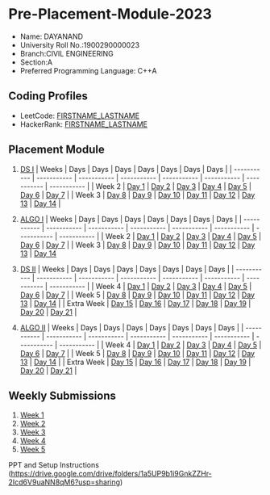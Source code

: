 # Pre-Placement-Module-2023

- Name: DAYANAND
- University Roll No.:1900290000023
- Branch:CIVIL ENGINEERING
- Section:A
- Preferred Programming Language: C++A

## Coding Profiles
- LeetCode: [FIRSTNAME_LASTNAME](https://leetcode.com/YourLeetCodeUserName/)
- HackerRank: [FIRSTNAME_LASTNAME](https://www.hackerrank.com/HackerRankUserName)

## Placement Module
1. [DS I](https://github.com/dayanand31/Pre-Placement-Module-2023/tree/main/DS%20I)
    | Weeks | Days | Days | Days | Days | Days | Days | Days |
    | ----------- | ----------- | ----------- | ----------- | ----------- | ----------- | ----------- | ----------- | 
    | Week 2 | [Day 1](https://github.com/dayanand31/Pre-Placement-Module-2023/tree/main/DS%20I/Day%201) | [Day 2](https://github.com/dayanand31/Pre-Placement-Module-2023/tree/main/DS%20I/Day%202) | [Day 3](https://github.com/dayanand31/Pre-Placement-Module-2023/tree/main/DS%20I/Day%203) | [Day 4](https://github.com/dayanand31/Pre-Placement-Module-2023/tree/main/DS%20I/Day%204) | [Day 5](https://github.com/dayanand31/Pre-Placement-Module-2023/tree/main/DS%20I/Day%205) | [Day 6](https://github.com/dayanand31/Pre-Placement-Module-2023/tree/main/DS%20I/Day%206) | [Day 7](https://github.com/dayanand31/Pre-Placement-Module-2023/tree/main/DS%20I/Day%207) |
    | Week 3 | [Day 8](https://github.com/dayanand31/Pre-Placement-Module-2023/tree/main/DS%20I/Day%208) | [Day 9](https://github.com/dayanand31/Pre-Placement-Module-2023/tree/main/DS%20I/Day%209) | [Day 10](https://github.com/dayanand31/Pre-Placement-Module-2023/tree/main/DS%20I/Day%2010) | [Day 11](https://github.com/dayanand31/Pre-Placement-Module-2023/tree/main/DS%20I/Day%2011) | [Day 12](https://github.com/dayanand31/Pre-Placement-Module-2023/tree/main/DS%20I/Day%2012) | [Day 13](https://github.com/dayanand31/Pre-Placement-Module-2023/tree/main/DS%20I/Day%2013) | [Day 14](https://github.com/dayanand31/Pre-Placement-Module-2023/tree/main/DS%20I/Day%2014) |
    
2. [ALGO I](https://github.com/dayanand31/Pre-Placement-Module-2023/tree/main/ALGO%20I)
    | Weeks | Days | Days | Days | Days | Days | Days | Days |
    | ----------- | ----------- | ----------- | ----------- | ----------- | ----------- | ----------- | ----------- |
    | Week 2 | [Day 1](https://github.com/dayanand31/Pre-Placement-Module-2023/tree/main/ALGO%20I/Day%201) | [Day 2](https://github.com/dayanand31/Pre-Placement-Module-2023/tree/main/ALGO%20I/Day%202) | [Day 3](https://github.com/dayanand31/Pre-Placement-Module-2023/tree/main/ALGO%20I/Day%203) | [Day 4](https://github.com/dayanand31/Pre-Placement-Module-2023/tree/main/ALGO%20I/Day%204) | [Day 5](https://github.com/dayanand31/Pre-Placement-Module-2023/tree/main/ALGO%20I/Day%205) | [Day 6](https://github.com/dayanand31/Pre-Placement-Module-2023/tree/main/ALGO%20I/Day%206) | [Day 7](https://github.com/dayanand31/Pre-Placement-Module-2023/tree/main/ALGO%20I/Day%207) |
    | Week 3 | [Day 8](https://github.com/dayanand31/Pre-Placement-Module-2023/tree/main/ALGO%20I/Day%208) | [Day 9](https://github.com/dayanand31/Pre-Placement-Module-2023/tree/main/ALGO%20I/Day%209) | [Day 10](https://github.com/dayanand31/Pre-Placement-Module-2023/tree/main/ALGO%20I/Day%2010) | [Day 11](https://github.com/dayanand31/Pre-Placement-Module-2023/tree/main/ALGO%20I/Day%2011) | [Day 12](https://github.com/dayanand31/Pre-Placement-Module-2023/tree/main/ALGO%20I/Day%2012) | [Day 13](https://github.com/dayanand31/Pre-Placement-Module-2023/tree/main/ALGO%20I/Day%2013) | [Day 14](https://github.com/dayanand31/Pre-Placement-Module-2023/tree/main/ALGO%20I/Day%2014)  
    
3. [DS II](https://github.com/dayanand31/Pre-Placement-Module-2023/tree/main/DS%20II)
    | Weeks | Days | Days | Days | Days | Days | Days | Days |
    | ----------- | ----------- | ----------- | ----------- | ----------- | ----------- | ----------- | ----------- |
    | Week 4 | [Day 1](https://github.com/dayanand31/Pre-Placement-Module-2023/tree/main/DS%20II/Day%201) | [Day 2](https://github.com/dayanand31/Pre-Placement-Module-2023/tree/main/DS%20II/Day%202) | [Day 3](https://github.com/dayanand31/Pre-Placement-Module-2023/tree/main/DS%20II/Day%203) | [Day 4](https://github.com/dayanand31/Pre-Placement-Module-2023/tree/main/DS%20II/Day%204) | [Day 5](https://github.com/dayanand31/Pre-Placement-Module-2023/tree/main/DS%20II/Day%205) | [Day 6](https://github.com/dayanand31/Pre-Placement-Module-2023/tree/main/DS%20II/Day%206) | [Day 7](https://github.com/dayanand31/Pre-Placement-Module-2023/tree/main/DS%20II/Day%207) | 
    | Week 5 | [Day 8](https://github.com/dayanand31/Pre-Placement-Module-2023/tree/main/DS%20II/Day%208) | [Day 9](https://github.com/dayanand31/Pre-Placement-Module-2023/tree/main/DS%20II/Day%209) | [Day 10](https://github.com/dayanand31/Pre-Placement-Module-2023/tree/main/DS%20II/Day%2010) | [Day 11](https://github.com/dayanand31/Pre-Placement-Module-2023/tree/main/DS%20II/Day%2011) | [Day 12](https://github.com/dayanand31/Pre-Placement-Module-2023/tree/main/DS%20II/Day%2012) | [Day 13](https://github.com/dayanand31/Pre-Placement-Module-2023/tree/main/DS%20II/Day%2013) | [Day 14](https://github.com/dayanand31/Pre-Placement-Module-2023/tree/main/DS%20II/Day%2014) |
    | Extra Week | [Day 15](https://github.com/dayanand31/Pre-Placement-Module-2023/tree/main/DS%20II/Day%2015) | [Day 16](https://github.com/dayanand31/Pre-Placement-Module-2023/tree/main/DS%20II/Day%2016) | [Day 17](https://github.com/dayanand31/Pre-Placement-Module-2023/tree/main/DS%20II/Day%2017) | [Day 18](https://github.com/dayanand31/Pre-Placement-Module-2023/tree/main/DS%20II/Day%2018) | [Day 19](https://github.com/dayanand31/Pre-Placement-Module-2023/tree/main/DS%20II/Day%2019) | [Day 20](https://github.com/dayanand31/Pre-Placement-Module-2023/tree/main/DS%20II/Day%2020) | [Day 21](https://github.com/dayanand31/Pre-Placement-Module-2023/tree/main/DS%20II/Day%2021) |
    
4. [ALGO II](https://github.com/dayanand31/Pre-Placement-Module-2023/tree/main/ALGO%20II)
    | Weeks | Days | Days | Days | Days | Days | Days | Days |
    | ----------- | ----------- | ----------- | ----------- | ----------- | ----------- | ----------- | ----------- |
    | Week 4 | [Day 1](https://github.com/dayanand31/Pre-Placement-Module-2023/tree/main/ALGO%20II/Day%201) | [Day 2](https://github.com/dayanand31/Pre-Placement-Module-2023/tree/main/ALGO%20II/Day%202) | [Day 3](https://github.com/dayanand31/Pre-Placement-Module-2023/tree/main/ALGO%20II/Day%203) | [Day 4](https://github.com/dayanand31/Pre-Placement-Module-2023/tree/main/ALGO%20II/Day%204) | [Day 5](https://github.com/dayanand31/Pre-Placement-Module-2023/tree/main/ALGO%20II/Day%205) | [Day 6](https://github.com/dayanand31/Pre-Placement-Module-2023/tree/main/ALGO%20II/Day%206) | [Day 7](https://github.com/dayanand31/Pre-Placement-Module-2023/tree/main/ALGO%20II/Day%207) |
    | Week 5 | [Day 8](https://github.com/dayanand31/Pre-Placement-Module-2023/tree/main/ALGO%20II/Day%208) | [Day 9](https://github.com/dayanand31/Pre-Placement-Module-2023/tree/main/ALGO%20II/Day%209) | [Day 10](https://github.com/dayanand31/Pre-Placement-Module-2023/tree/main/ALGO%20II/Day%2010) | [Day 11](https://github.com/dayanand31/Pre-Placement-Module-2023/tree/main/ALGO%20II/Day%2011) | [Day 12](https://github.com/dayanand31/Pre-Placement-Module-2023/tree/main/ALGO%20II/Day%2012) | [Day 13](https://github.com/dayanand31/Pre-Placement-Module-2023/tree/main/ALGO%20II/Day%2013) | [Day 14](https://github.com/dayanand31/Pre-Placement-Module-2023/tree/main/ALGO%20II/Day%2014) |
    | Extra Week | [Day 15](https://github.com/dayanand31/Pre-Placement-Module-2023/tree/main/ALGO%20II/Day%2015) | [Day 16](https://github.com/dayanand31/Pre-Placement-Module-2023/tree/main/ALGO%20II/Day%2016) | [Day 17](https://github.com/dayanand31/Pre-Placement-Module-2023/tree/main/ALGO%20II/Day%2017) | [Day 18](https://github.com/dayanand31/Pre-Placement-Module-2023/tree/main/ALGO%20II/Day%2018) | [Day 19](https://github.com/dayanand31/Pre-Placement-Module-2023/tree/main/ALGO%20II/Day%2019) | [Day 20](https://github.com/dayanand31/Pre-Placement-Module-2023/tree/main/ALGO%20II/Day%2020) | [Day 21](https://github.com/dayanand31/Pre-Placement-Module-2023/tree/main/ALGO%20II/Day%2021) |

## Weekly Submissions
1. [Week 1](https://github.com/dayanand31/Pre-Placement-Module-2023/tree/main/Weekly%20Submissions/Week%201)
2. [Week 2](https://github.com/dayanand31/Pre-Placement-Module-2023/tree/main/Weekly%20Submissions/Week%202)
3. [Week 3](https://github.com/dayanand31/Pre-Placement-Module-2023/tree/main/Weekly%20Submissions/Week%203)
4. [Week 4](https://github.com/dayanand31/Pre-Placement-Module-2023/tree/main/Weekly%20Submissions/Week%204)
5. [Week 5](https://github.com/dayanand31/Pre-Placement-Module-2023/tree/main/Weekly%20Submissions/Week%205)


PPT and Setup Instructions    
(https://drive.google.com/drive/folders/1a5UP9b1i9GnkZZHr-2Icd6V9uaNN8qM6?usp=sharing)
